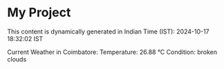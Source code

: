 # My Project

This content is dynamically generated in Indian Time (IST): 2024-10-17 18:32:02 IST


Current Weather in Coimbatore:
Temperature: 26.88 °C
Condition: broken clouds
